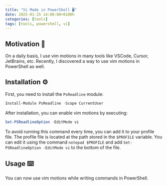 ```yaml
---
title: "Vi Mode in PowerShell 🖥️"
date: 2025-01-25 14:00:00+0100h
categories: [tools]
tags: [tools, powershell, vi]
---
```


## Motivation 🎯
On a daily basis, I use vim motions in many tools like VSCode, Cursor, JetBrains, etc.
Recently, I discovered a way to use vim motions in PowerShell as well.

## Installation ⚙️
First, you need to install the `PsReadline` module:
```powershell
Install-Module PsReadline -Scope CurrentUser
```
After installation, you can enable vim motions by executing:
```powershell
Set-PSReadlineOption -EditMode vi
```
To avoid running this command every time, you can add it to your profile file.
The profile file is located at the path stored in the `$PROFILE` variable.
You can edit it using the command `notepad $PROFILE` and add `Set-PSReadlineOption -EditMode vi` to the bottom of the file.

## Usage ⌨️
You can now use vim motions while writing commands in PowerShell.
